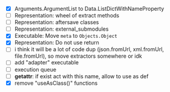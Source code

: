 - [x] Arguments.ArgumentList to Data.ListDictWithNameProperty
- [ ] Representation: wheel of extract methods
- [ ] Representation: aftersave classes
- [ ] Representation: external_submodules
- [x] Executable: Move `meta` to `Objects.Object`
- [x] Representation: Do not use return
- [ ] i think it will be a lot of code dup (json.fromUrl, xml.fromUrl, file.fromUrl), so move extractors somewhere or idk
- [ ] add "adapter" executable
- [ ] execution queue
- [ ] __getattr__: if exist act with this name, allow to use as def
- [x] remove "useAsClass()" functions
